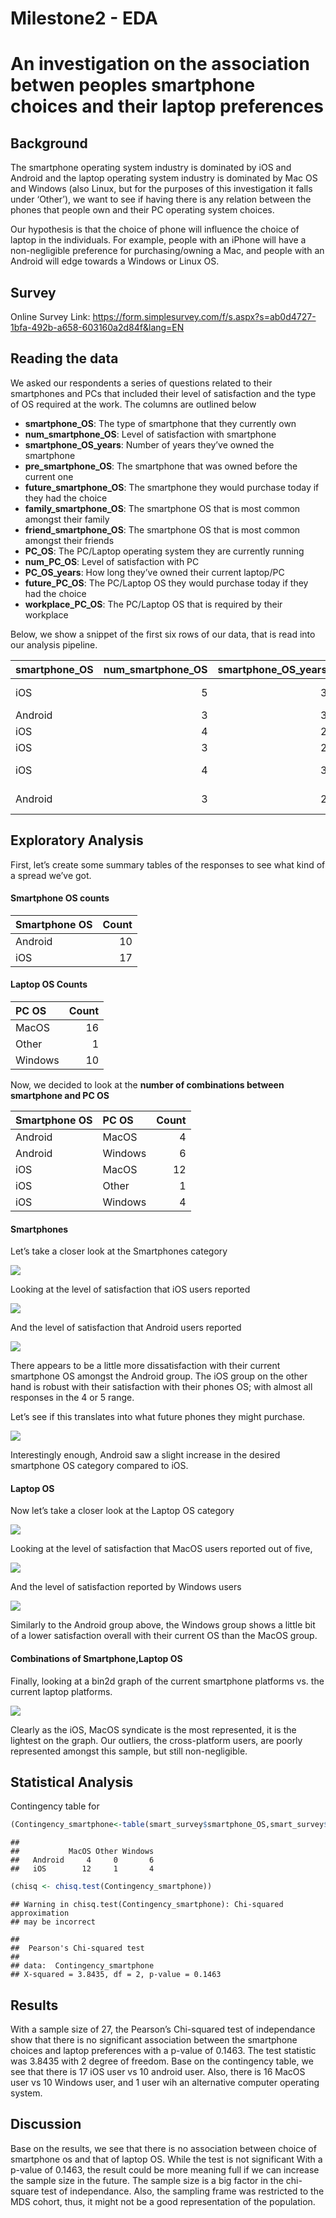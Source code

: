 Milestone2 - EDA
================

# An investigation on the association betwen peoples smartphone choices and their laptop preferences

## Background

The smartphone operating system industry is dominated by iOS and Android
and the laptop operating system industry is dominated by Mac OS and
Windows (also Linux, but for the purposes of this investigation it falls
under ‘Other’), we want to see if having there is any relation between
the phones that people own and their PC operating system choices.

Our hypothesis is that the choice of phone will influence the choice of
laptop in the individuals. For example, people with an iPhone will have
a non-negligible preference for purchasing/owning a Mac, and people with
an Android will edge towards a Windows or Linux OS.

## Survey

Online Survey Link:
<https://form.simplesurvey.com/f/s.aspx?s=ab0d4727-1bfa-492b-a658-603160a2d84f&lang=EN>

## Reading the data

We asked our respondents a series of questions related to their
smartphones and PCs that included their level of satisfaction and the
type of OS required at the work. The columns are outlined below

  - **smartphone\_OS**: The type of smartphone that they currently own
  - **num\_smartphone\_OS**: Level of satisfaction with smartphone
  - **smartphone\_OS\_years**: Number of years they’ve owned the
    smartphone
  - **pre\_smartphone\_OS**: The smartphone that was owned before the
    current one
  - **future\_smartphone\_OS**: The smartphone they would purchase today
    if they had the choice
  - **family\_smartphone\_OS**: The smartphone OS that is most common
    amongst their family
  - **friend\_smartphone\_OS**: The smartphone OS that is most common
    amongst their friends
  - **PC\_OS**: The PC/Laptop operating system they are currently
    running
  - **num\_PC\_OS**: Level of satisfaction with PC
  - **PC\_OS\_years**: How long they’ve owned their current laptop/PC
  - **future\_PC\_OS**: The PC/Laptop OS they would purchase today if
    they had the choice
  - **workplace\_PC\_OS**: The PC/Laptop OS that is required by their
    workplace

Below, we show a snippet of the first six rows of our data, that is read
into our analysis
pipeline.

| smartphone\_OS | num\_smartphone\_OS | smartphone\_OS\_years | pre\_smartphone\_OS | future\_smartphone\_OS | family\_smartphone\_OS | friend\_smartphone\_OS | PC\_OS | num\_PC\_OS | PC\_OS\_years | future\_PC\_OS | workplace\_PC\_OS     |
| :------------- | ------------------: | --------------------: | :------------------ | :--------------------- | :--------------------- | :--------------------- | :----- | ----------: | ------------: | :------------- | :-------------------- |
| iOS            |                   5 |                     3 | iOS                 | iOS                    | iOS                    | iOS                    | MacOS  |           5 |             1 | iOS            | Either/Doesn’t Matter |
| Android        |                   3 |                     3 | iOS                 | Android                | iOS                    | iOS                    | MacOS  |           4 |             4 | iOS            | Windows               |
| iOS            |                   4 |                     2 | iOS                 | iOS                    | Android                | iOS                    | MacOS  |           4 |             1 | Other          | Mac OS                |
| iOS            |                   3 |                     2 | iOS                 | iOS                    | iOS                    | iOS                    | Other  |           3 |             1 | iOS            | Windows               |
| iOS            |                   4 |                     3 | iOS                 | iOS                    | iOS                    | iOS                    | MacOS  |           3 |             1 | iOS            | Either/Doesn’t Matter |
| Android        |                   3 |                     2 | Android             | Android                | Android                | iOS                    | MacOS  |           5 |             3 | iOS            | Either/Doesn’t Matter |

## Exploratory Analysis

First, let’s create some summary tables of the responses to see what
kind of a spread we’ve got.

#### Smartphone OS counts

| Smartphone OS | Count |
| :------------ | ----: |
| Android       |    10 |
| iOS           |    17 |

#### Laptop OS Counts

| PC OS   | Count |
| :------ | ----: |
| MacOS   |    16 |
| Other   |     1 |
| Windows |    10 |

Now, we decided to look at the **number of combinations between
smartphone and PC OS**

| Smartphone OS | PC OS   | Count |
| :------------ | :------ | ----: |
| Android       | MacOS   |     4 |
| Android       | Windows |     6 |
| iOS           | MacOS   |    12 |
| iOS           | Other   |     1 |
| iOS           | Windows |     4 |

#### Smartphones

Let’s take a closer look at the Smartphones category

![](Milestone2_EDA_files/figure-gfm/unnamed-chunk-7-1.png)<!-- -->

Looking at the level of satisfaction that iOS users reported

![](Milestone2_EDA_files/figure-gfm/unnamed-chunk-8-1.png)<!-- -->

And the level of satisfaction that Android users reported

![](Milestone2_EDA_files/figure-gfm/unnamed-chunk-9-1.png)<!-- -->

There appears to be a little more dissatisfaction with their current
smartphone OS amongst the Android group. The iOS group on the other hand
is robust with their satisfaction with their phones OS; with almost all
responses in the 4 or 5 range.

Let’s see if this translates into what future phones they might
purchase.

![](Milestone2_EDA_files/figure-gfm/unnamed-chunk-10-1.png)<!-- -->

Interestingly enough, Android saw a slight increase in the desired
smartphone OS category compared to iOS.

#### Laptop OS

Now let’s take a closer look at the Laptop OS category

![](Milestone2_EDA_files/figure-gfm/unnamed-chunk-11-1.png)<!-- -->

Looking at the level of satisfaction that MacOS users reported out of
five,

![](Milestone2_EDA_files/figure-gfm/unnamed-chunk-12-1.png)<!-- -->

And the level of satisfaction reported by Windows users

![](Milestone2_EDA_files/figure-gfm/unnamed-chunk-13-1.png)<!-- -->

Similarly to the Android group above, the Windows group shows a little
bit of a lower satisfaction overall with their current OS than the MacOS
group.

#### Combinations of Smartphone,Laptop OS

Finally, looking at a bin2d graph of the current smartphone platforms
vs. the current laptop platforms.

![](Milestone2_EDA_files/figure-gfm/unnamed-chunk-14-1.png)<!-- -->

Clearly as the iOS, MacOS syndicate is the most represented, it is the
lightest on the graph. Our outliers, the cross-platform users, are
poorly represented amongst this sample, but still non-negligible.

## Statistical Analysis

Contingency table
for

``` r
(Contingency_smartphone<-table(smart_survey$smartphone_OS,smart_survey$PC_OS))
```

    ##          
    ##           MacOS Other Windows
    ##   Android     4     0       6
    ##   iOS        12     1       4

``` r
(chisq <- chisq.test(Contingency_smartphone))
```

    ## Warning in chisq.test(Contingency_smartphone): Chi-squared approximation
    ## may be incorrect

    ## 
    ##  Pearson's Chi-squared test
    ## 
    ## data:  Contingency_smartphone
    ## X-squared = 3.8435, df = 2, p-value = 0.1463

## Results

With a sample size of 27, the Pearson’s Chi-squared test of independance
show that there is no significant association between the smartphone
choices and laptop preferences with a p-value of 0.1463. The test
statistic was 3.8435 with 2 degree of freedom. Base on the contingency
table, we see that there is 17 iOS user vs 10 android user. Also, there
is 16 MacOS user vs 10 Windows user, and 1 user wih an alternative
computer operating system.

## Discussion

Base on the results, we see that there is no association between choice
of smartphone os and that of laptop OS. While the test is not
significant With a p-value of 0.1463, the result could be more meaning
full if we can increase the sample size in the future. The sample size
is a big factor in the chi-square test of independance. Also, the
sampling frame was restricted to the MDS cohort, thus, it might not be a
good representation of the population.
